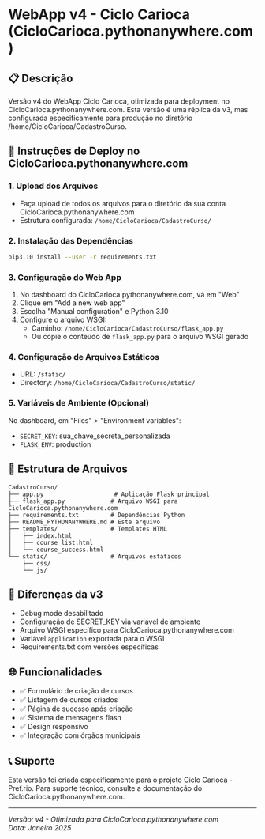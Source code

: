 # WebApp v4 - Ciclo Carioca (CicloCarioca.pythonanywhere.com)

## 📋 Descrição
Versão v4 do WebApp Ciclo Carioca, otimizada para deployment no CicloCarioca.pythonanywhere.com.
Esta versão é uma réplica da v3, mas configurada especificamente para produção no diretório /home/CicloCarioca/CadastroCurso.

## 🚀 Instruções de Deploy no CicloCarioca.pythonanywhere.com

### 1. Upload dos Arquivos
- Faça upload de todos os arquivos para o diretório da sua conta CicloCarioca.pythonanywhere.com
- Estrutura configurada: `/home/CicloCarioca/CadastroCurso/`

### 2. Instalação das Dependências
```bash
pip3.10 install --user -r requirements.txt
```

### 3. Configuração do Web App
1. No dashboard do CicloCarioca.pythonanywhere.com, vá em "Web"
2. Clique em "Add a new web app"
3. Escolha "Manual configuration" e Python 3.10
4. Configure o arquivo WSGI:
   - Caminho: `/home/CicloCarioca/CadastroCurso/flask_app.py`
   - Ou copie o conteúdo de `flask_app.py` para o arquivo WSGI gerado

### 4. Configuração de Arquivos Estáticos
- URL: `/static/`
- Directory: `/home/CicloCarioca/CadastroCurso/static/`

### 5. Variáveis de Ambiente (Opcional)
No dashboard, em "Files" > "Environment variables":
- `SECRET_KEY`: sua_chave_secreta_personalizada
- `FLASK_ENV`: production

## 📁 Estrutura de Arquivos
```
CadastroCurso/
├── app.py                    # Aplicação Flask principal
├── flask_app.py             # Arquivo WSGI para CicloCarioca.pythonanywhere.com
├── requirements.txt         # Dependências Python
├── README_PYTHONANYWHERE.md # Este arquivo
├── templates/               # Templates HTML
│   ├── index.html
│   ├── course_list.html
│   └── course_success.html
└── static/                  # Arquivos estáticos
    ├── css/
    └── js/
```

## 🔧 Diferenças da v3
- Debug mode desabilitado
- Configuração de SECRET_KEY via variável de ambiente
- Arquivo WSGI específico para CicloCarioca.pythonanywhere.com
- Variável `application` exportada para o WSGI
- Requirements.txt com versões específicas

## 🌐 Funcionalidades
- ✅ Formulário de criação de cursos
- ✅ Listagem de cursos criados
- ✅ Página de sucesso após criação
- ✅ Sistema de mensagens flash
- ✅ Design responsivo
- ✅ Integração com órgãos municipais

## 📞 Suporte
Esta versão foi criada especificamente para o projeto Ciclo Carioca - Pref.rio.
Para suporte técnico, consulte a documentação do CicloCarioca.pythonanywhere.com.

---
*Versão: v4 - Otimizada para CicloCarioca.pythonanywhere.com*  
*Data: Janeiro 2025*